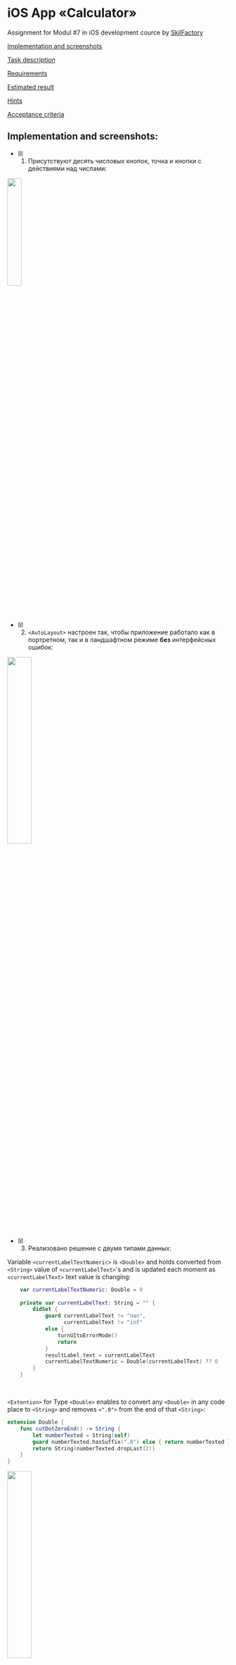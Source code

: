 # iOS App «Calculator»
Assignment for Modul #7 in iOS development cource by [SkilFactory](https://skillfactory.ru)

[Implementation and screenshots](#implementation-and-screenshots)

[Task description](#task-description)

[Requirements](#requirements)

[Estimated result](#estimated-result)

[Hints](#hints)

[Acceptance criteria](#acceptance-criteria)

## Implementation and screenshots:

- [x] 1. Присутствуют десять числовых кнопок, точка и кнопки с действиями над числами:
<img src="/readMeImages/screen01.png" width="25%">
<br>
<br>

- [x] 2. `<AutoLayout>` настроен так, чтобы приложение работало как в портретном, так и в ландшафтном режиме **без** интерфейсных ошибок:
<img src="/readMeImages/screen02.gif" width="33%">
<br>
<br>

- [x] 3. Реализовано решение с двумя типами данных:

Variable `<currentLabelTextNumeric>` is `<Double>` and holds converted from `<String>` value of `<currentLabelText>`'s and is updated each moment as `<currentLabelText>` text value is changing:
```swift
    var currentLabelTextNumeric: Double = 0
    
    private var currentLabelText: String = "" {
        didSet {
            guard currentLabelText != "nan",
                  currentLabelText != "inf"
            else {
                turnUItoErrorMode()
                return
            }
            resultLabel.text = currentLabelText
            currentLabelTextNumeric = Double(currentLabelText) ?? 0
        }
    }
```
<br>

`<Extention>` for Type `<Double>` enables to convert any `<Double>` in any code place to `<String>` and removes `<".0">` from the end of that `<String>`:
```swift
extension Double {
    func cutDotZeroEnd() -> String {
        let numberTexted = String(self)
        guard numberTexted.hasSuffix(".0") else { return numberTexted }
        return String(numberTexted.dropLast(2))
    }
}
```
<img src="/readMeImages/screen03.gif" width="33%">
<br>
<br>

- [x] 4. Интерфейс по собственной задумке:

Is included nice looking animation for button click, also was used easy to modify ColorScheme:
```swift
struct Colors {
    static let applicationBackgroundColor: UIColor = .black
    
    static let labelFontColorActive: UIColor = .white
    static let labelFontColorNotActive: UIColor = .gray
    static let labelBackgroundColor: UIColor = Colors.applicationBackgroundColor
    
    static let buttonFontColor: UIColor = .blue
    static let buttonBorderColor = UIColor(red: 255/255, green: 255/255, blue: 255/255, alpha: 1.0)
    
    static let primaryButton: UIColor = .cyan
    static let secondaryButton: UIColor = .lightGray
    static let actionButtonActive: UIColor = .orange
    static let actionButtonNotActive: UIColor = UIColor(red: 239/255, green: 94/255, blue: 28/255, alpha: 1.0)
}
```
<br>
<br>

- [x] 5. Каждый ряд кнопок — `<StackView>` из кнопок:
<img src="/readMeImages/screen05.png" width="40%">
<br>
<br>

- [x] 6. Все элементы интерфейса помещены в `<StackView>`:
<img src="/readMeImages/screen06.png" width="40%">
<br>
<br>

- [x] 7. В калькуляторе реализовано *сложение*:
<img src="/readMeImages/screen07.gif" width="33%">
<br>
<br>

- [x] 8. В калькуляторе реализовано *вычитание*:
<img src="/readMeImages/screen08.gif" width="33%">
<br>
<br>

- [x] 9. В калькуляторе реализовано *деление*:
<img src="/readMeImages/screen09.gif" width="33%">
<br>
<br>

- [x] 10. В калькуляторе реализовано *умножение*:
<img src="/readMeImages/screen10.gif" width="33%">
<br>
<br>

- [x] 11. Помимо основных требований в калькуляторе есть и другие действия с числами (*проценты*, *корень квадратный* и тд):
<img src="/readMeImages/screen11a.gif" width="33%"> <img src="/readMeImages/screen11b.gif" width="33%">
<br>
<br>

## Task Description:

<img src="/readMeImages/hero.svg" width="40%">
<br>

В рамках практической работы мы создадим приложение «*Калькулятор*».

Так выглядит стандартное приложение для простых расчётов на *iPhone*:

<img src="/readMeImages/example0.png" width="25%">
<br>

По скриншоту видно, что приложение состоит из одного экрана, но при этом каждой кнопке соответствует собственный функционал: 

- Десять кнопок отвечают за ввод чисел.
- Шесть кнопок выполняют математические операции.
- Одна кнопка отвечает за добавление точки в дробных числах при вводе цифр.
- Одна кнопка отвечает за то, каким будет число (отрицательным или положительным).
- Одна кнопка обнуляет введённое на экране число.
- Есть элемент, который отображает введённые числа и результат математических действий.

**Суть задания** — научиться строить интерфейс приложения  «Калькулятор».

 
## Requirements:

1. Используйте `<AutoLayout>`, чтобы была возможность переворачивать экран и пользоваться приложением в ландшафтном режиме.
2. Используйте `<StackView>` для группировки элементов — так гораздо удобнее, чем расставлять `<Constraints>` на каждый элемент.
3. Используйте `<Constraints>` по необходимости (лучше для самих `<StackView>`, чем внутри них).
4. Интерфейс в вашем проекте может отличаться от того, что представлен на скриншоте выше: кнопки могут быть квадратными или любой другой формы, цвет тоже может быть любым.
5. Важно, чтобы приложение выполняло свою прямую функцию — приём двух чисел для выполнения математических операций над ними и возвращение результата.

P.S.: Собственное решение помогает лучше усвоить материал.

## Estimated result:

<img src="/readMeImages/example1.png" width="30%"> <img src="/readMeImages/example2.png" width="60%">
<br>

## Hints:

**Подсказка №1**

Простой калькулятор обычно работает с тремя числами: два числа берёт на вход, а третье отдаёт как результат действий над двумя введёнными числами.

**Подсказка №2**

Калькулятору не нужен `<Textfield>`, чтобы отображать результаты ввода и математических операций, ведь в основном в `<TextField>` вводят значения с клавиатуры, а экранная клавиатура в требованиях не заявлена.

**Подсказка №3**

Калькулятор работает с разным типом чисел. Главное — не забывать о том, что есть способ приведения для работы с любым типом чисел.

##  Acceptance criteria:

1. Присутствуют десять числовых кнопок, точка и кнопки с действиями над числами:
- да — 1 балл,
- нет — 0 баллов.

2. `<AutoLayout>` настроен так, чтобы приложение работало как в портретном, так и в ландшафтном режиме **без** интерфейсных ошибок:
- да — 2 балла,
- нет — 1 балл

3. Реализовано решение с двумя типами данных:
- да — 1 балл,
- нет — 0 баллов

4. Интерфейс по собственной задумке:
- да — 2 балла,
- нет — 1 балл

5. Каждый ряд кнопок — `<StackView>` из кнопок:
- да — 1 балл,
- нет — 0 баллов

6. Все элементы интерфейса помещены в `<StackView>`:
- да — 2 балла,
- нет — 1 балл

7. В калькуляторе реализовано *сложение*:
- да — 1 балл,
- нет — 0 баллов

8. В калькуляторе реализовано *вычитание*:
- да — 1 балл,
- нет — 0 баллов

9. В калькуляторе реализовано *деление*:
- да — 1 балл,
- нет — 0 баллов

10. В калькуляторе реализовано *умножение*:
- да — 1 балл,
- нет — 0 баллов

11. Помимо основных требований в калькуляторе есть и другие действия с числами (*проценты*, *корень квадратный* и тд):
- да — 2 балла,
- нет — 0 баллов

